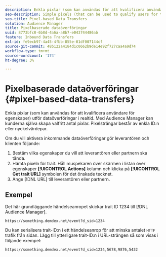 ```yaml
---
description: Enkla pixlar (som kan användas för att kvalificera användare för egenskaper) utför dataöverföringar i realtid. Med Audience Manager kan kunderna själva skapa valfritt antal pixlar. Pixelsträngar består av enkla ID:n eller nyckelvärdepar.
seo-description: Simple pixels (that can be used to qualify users for traits) perform real-time data transfers. The Audience Manager interface lets clients create any number of pixels on a self-service basis. Pixel strings consist of simple IDs or key-value pairs.
seo-title: Pixel-based Data Transfers
solution: Audience Manager
title: Pixelbaserade dataöverföringar
uuid: 8773bfc0-6b8d-4a6a-a8b7-e043744486ab
feature: Inbound Data Transfers
exl-id: fe9ecb97-4a45-4fbb-855e-01df007144cf
source-git-commit: 48b122a4184d1c0662b9de14e92f727caa4a9d74
workflow-type: tm+mt
source-wordcount: '174'
ht-degree: 3%

---
```


# Pixelbaserade dataöverföringar {#pixel-based-data-transfers}

Enkla pixlar (som kan användas för att kvalificera användare för egenskaper) utför dataöverföringar i realtid. Med Audience Manager kan kunderna själva skapa valfritt antal pixlar. Pixelsträngar består av enkla ID:n eller nyckelvärdepar.

<!-- c_rt_inbound_pixel_transfers.xml -->

Om du vill aktivera inkommande dataöverföringar gör leverantören och klienten följande:

1. Bestäm vilka egenskaper du vill att leverantören eller partnern ska tända.
1. Hämta pixeln för trait. Håll muspekaren över skärmen i listan över egenskaper **[!UICONTROL Actions]** kolumn och klicka på **[!UICONTROL Get trait URL]** symbolen för det önskade tecknet.
1. Ange [!DNL URL] till leverantören eller partnern.

## Exempel

Det här grundläggande händelseanropet skickar trait ID 1234 till [!DNL Audience Manager].

```
https://something.demdex.net/event?d_sid=1234
```

Du kan serialisera trait-ID:n i ett händelseanrop för att minska antalet `HTTP` trafik från sidan. Lägg till ytterligare trait-ID:n i URL-strängen så som visas i följande exempel:

```
https://something.demdex.net/event?d_sid=1234,5678,9876,5432
```
